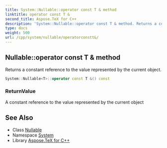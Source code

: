 ```yaml
---
title: System::Nullable::operator const T & method
linktitle: operator const T &
second_title: Aspose.TeX for C++
description: 'System::Nullable::operator const T & method. Returns a constant reference to the value represented by the current object in C++.'
type: docs
weight: 500
url: /cpp/system/nullable/operatorconstt&/
---
```

## Nullable::operator const T & method


Returns a constant reference to the value represented by the current object.

```cpp
System::Nullable<T>::operator const T &() const
```


### ReturnValue

A constant reference to the value represented by the current object

## See Also

* Class [Nullable](../)
* Namespace [System](../../)
* Library [Aspose.TeX for C++](../../../)
